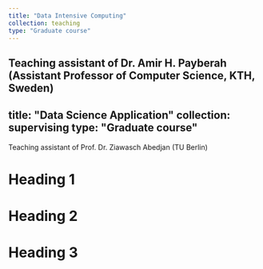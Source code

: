 ```yaml
---
title: "Data Intensive Computing"
collection: teaching
type: "Graduate course"
---
```

Teaching assistant of Dr. Amir H. Payberah (Assistant Professor of Computer Science, KTH, Sweden)
---
title: "Data Science Application"
collection: supervising
type: "Graduate course"
---
Teaching assistant of Prof. Dr. Ziawasch Abedjan (TU Berlin)

Heading 1
======

Heading 2
======

Heading 3
======
